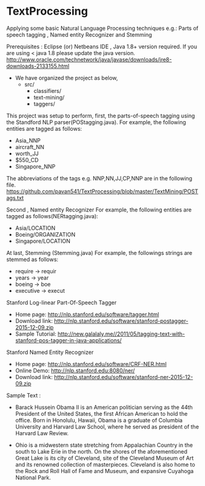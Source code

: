 # TextProcessing
Applying some basic Natural Language Processing techniques e.g.: Parts of speech tagging ,  Named entity Recognizer and Stemming

Prerequisites : Eclipse (or) Netbeans IDE , Java 1.8+ version required. 
If you are using < java 1.8 please update the java version. 
http://www.oracle.com/technetwork/java/javase/downloads/jre8-downloads-2133155.html


* We have organized the project as below,
  * src/
    * classifiers/
    * text-mining/
    * taggers/
  
This project was setup to perform, first, the parts-of-speech tagging using the Standford NLP parser(POStagging.java). 
For example, the following entities are tagged as follows:
* Asia_NNP 
* aircraft_NN 
* worth_JJ 
* $550_CD 
* Singapore_NNP

The abbreviations of the tags e.g. NNP,NN,JJ,CP,NNP are in the following file. https://github.com/pavan541/TextProcessing/blob/master/TextMining/POSTags.txt


Second , Named entity Recognizer 
For example, the following entities are tagged as follows(NERtagging.java):
* Asia/LOCATION
* Boeing/ORGANIZATION
* Singapore/LOCATION

At last,  Stemming (Stemming.java)
For example, the followings strings are stemmed as follows:
* require -> requir
* years -> year
* boeing -> boe
* executive -> execut

Stanford Log-linear Part-Of-Speech Tagger

* Home page: http://nlp.stanford.edu/software/tagger.html
* Download link: http://nlp.stanford.edu/software/stanford-postagger-2015-12-09.zip
* Sample Tutorial: http://new.galalaly.me//2011/05/tagging-text-with-stanford-pos-tagger-in-java-applications/

Stanford Named Entity Recognizer

* Home page: http://nlp.stanford.edu/software/CRF-NER.html
* Online Demo: http://nlp.stanford.edu:8080/ner/
* Download link: http://nlp.stanford.edu/software/stanford-ner-2015-12-09.zip


Sample Text :

* Barack Hussein Obama II is an American politician serving as the 44th President of the United States, the first African American to hold the office.  Born in Honolulu, Hawaii, Obama is a graduate of Columbia University and Harvard Law School, where he served as president of the Harvard Law Review. 

* Ohio is a midwestern state stretching from Appalachian Country in the south to Lake Erie in the north. On the shores of the aforementioned Great Lake is its city of Cleveland, site of the Cleveland Museum of Art and its renowned collection of masterpieces. Cleveland is also home to the Rock and Roll Hall of Fame and Museum, and expansive Cuyahoga National Park.

